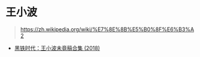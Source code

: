 # 王小波

> <https://zh.wikipedia.org/wiki/%E7%8E%8B%E5%B0%8F%E6%B3%A2>

- [黑铁时代：王小波未竟稿合集 (2018)](2018_iron_age.md)
